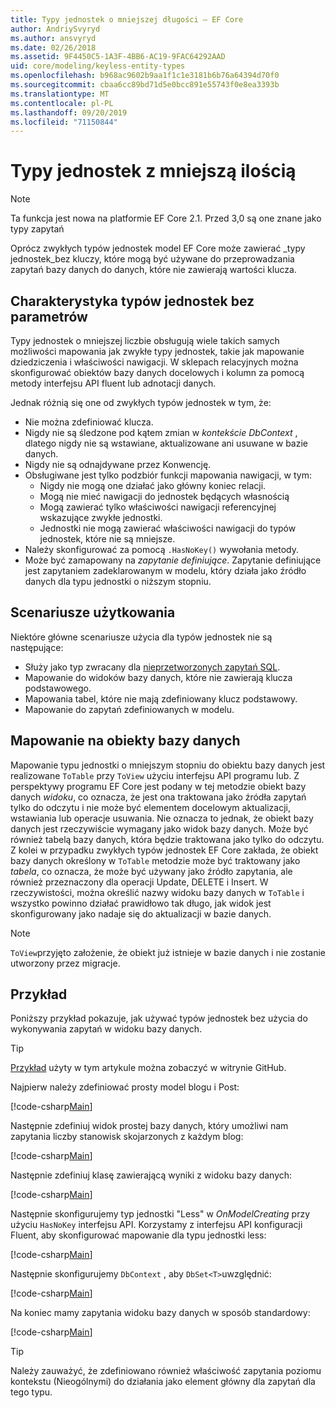 ```yaml
---
title: Typy jednostek o mniejszej długości — EF Core
author: AndriySvyryd
ms.author: ansvyryd
ms.date: 02/26/2018
ms.assetid: 9F4450C5-1A3F-4BB6-AC19-9FAC64292AAD
uid: core/modeling/keyless-entity-types
ms.openlocfilehash: b968ac9602b9aa1f1c1e3181b6b76a64394d70f0
ms.sourcegitcommit: cbaa6cc89bd71d5e0bcc891e55743f0e8ea3393b
ms.translationtype: MT
ms.contentlocale: pl-PL
ms.lasthandoff: 09/20/2019
ms.locfileid: "71150844"
---
```

# <a name="keyless-entity-types"></a>Typy jednostek z mniejszą ilością
> [!NOTE]
> Ta funkcja jest nowa na platformie EF Core 2.1. Przed 3,0 są one znane jako typy zapytań

Oprócz zwykłych typów jednostek model EF Core może zawierać _typy jednostek_bez kluczy, które mogą być używane do przeprowadzania zapytań bazy danych do danych, które nie zawierają wartości klucza.

## <a name="keyless-entity-types-characteristics"></a>Charakterystyka typów jednostek bez parametrów

Typy jednostek o mniejszej liczbie obsługują wiele takich samych możliwości mapowania jak zwykłe typy jednostek, takie jak mapowanie dziedziczenia i właściwości nawigacji. W sklepach relacyjnych można skonfigurować obiektów bazy danych docelowych i kolumn za pomocą metody interfejsu API fluent lub adnotacji danych.

Jednak różnią się one od zwykłych typów jednostek w tym, że:

- Nie można zdefiniować klucza.
- Nigdy nie są śledzone pod kątem zmian w _kontekście DbContext_ , dlatego nigdy nie są wstawiane, aktualizowane ani usuwane w bazie danych.
- Nigdy nie są odnajdywane przez Konwencję.
- Obsługiwane jest tylko podzbiór funkcji mapowania nawigacji, w tym:
  - Nigdy nie mogą one działać jako główny koniec relacji.
  - Mogą nie mieć nawigacji do jednostek będących własnością
  - Mogą zawierać tylko właściwości nawigacji referencyjnej wskazujące zwykłe jednostki.
  - Jednostki nie mogą zawierać właściwości nawigacji do typów jednostek, które nie są mniejsze.
- Należy skonfigurować za pomocą `.HasNoKey()` wywołania metody.
- Może być zamapowany na _zapytanie definiujące_. Zapytanie definiujące jest zapytaniem zadeklarowanym w modelu, który działa jako źródło danych dla typu jednostki o niższym stopniu.

## <a name="usage-scenarios"></a>Scenariusze użytkowania

Niektóre główne scenariusze użycia dla typów jednostek nie są następujące:

- Służy jako typ zwracany dla [nieprzetworzonych zapytań SQL](xref:core/querying/raw-sql).
- Mapowanie do widoków bazy danych, które nie zawierają klucza podstawowego.
- Mapowania tabel, które nie mają zdefiniowany klucz podstawowy.
- Mapowanie do zapytań zdefiniowanych w modelu.

## <a name="mapping-to-database-objects"></a>Mapowanie na obiekty bazy danych

Mapowanie typu jednostki o mniejszym stopniu do obiektu bazy danych jest realizowane `ToTable` przy `ToView` użyciu interfejsu API programu lub. Z perspektywy programu EF Core jest podany w tej metodzie obiekt bazy danych _widoku_, co oznacza, że jest ona traktowana jako źródła zapytań tylko do odczytu i nie może być elementem docelowym aktualizacji, wstawiania lub operacje usuwania. Nie oznacza to jednak, że obiekt bazy danych jest rzeczywiście wymagany jako widok bazy danych. Może być również tabelą bazy danych, która będzie traktowana jako tylko do odczytu. Z kolei w przypadku zwykłych typów jednostek EF Core zakłada, że obiekt bazy danych określony w `ToTable` metodzie może być traktowany jako _tabela_, co oznacza, że może być używany jako źródło zapytania, ale również przeznaczony dla operacji Update, DELETE i Insert. W rzeczywistości, można określić nazwy widoku bazy danych w `ToTable` i wszystko powinno działać prawidłowo tak długo, jak widok jest skonfigurowany jako nadaje się do aktualizacji w bazie danych.

> [!NOTE]
> `ToView`przyjęto założenie, że obiekt już istnieje w bazie danych i nie zostanie utworzony przez migracje.

## <a name="example"></a>Przykład

Poniższy przykład pokazuje, jak używać typów jednostek bez użycia do wykonywania zapytań w widoku bazy danych.

> [!TIP]
> [Przykład](https://github.com/aspnet/EntityFramework.Docs/tree/master/samples/core/QueryTypes) użyty w tym artykule można zobaczyć w witrynie GitHub.

Najpierw należy zdefiniować prosty model blogu i Post:

[!code-csharp[Main](../../../samples/core/KeylessEntityTypes/Program.cs#Entities)]

Następnie zdefiniuj widok prostej bazy danych, który umożliwi nam zapytania liczby stanowisk skojarzonych z każdym blog:

[!code-csharp[Main](../../../samples/core/KeylessEntityTypes/Program.cs#View)]

Następnie zdefiniuj klasę zawierającą wyniki z widoku bazy danych:

[!code-csharp[Main](../../../samples/core/KeylessEntityTypes/Program.cs#KeylessEntityType)]

Następnie skonfigurujemy typ jednostki "Less" w _OnModelCreating_ przy użyciu `HasNoKey` interfejsu API.
Korzystamy z interfejsu API konfiguracji Fluent, aby skonfigurować mapowanie dla typu jednostki less:

[!code-csharp[Main](../../../samples/core/KeylessEntityTypes/Program.cs#Configuration)]

Następnie skonfigurujemy `DbContext` , aby `DbSet<T>`uwzględnić:

[!code-csharp[Main](../../../samples/core/KeylessEntityTypes/Program.cs#DbSet)]

Na koniec mamy zapytania widoku bazy danych w sposób standardowy:

[!code-csharp[Main](../../../samples/core/KeylessEntityTypes/Program.cs#Query)]

> [!TIP]
> Należy zauważyć, że zdefiniowano również właściwość zapytania poziomu kontekstu (Nieogólnymi) do działania jako element główny dla zapytań dla tego typu.
